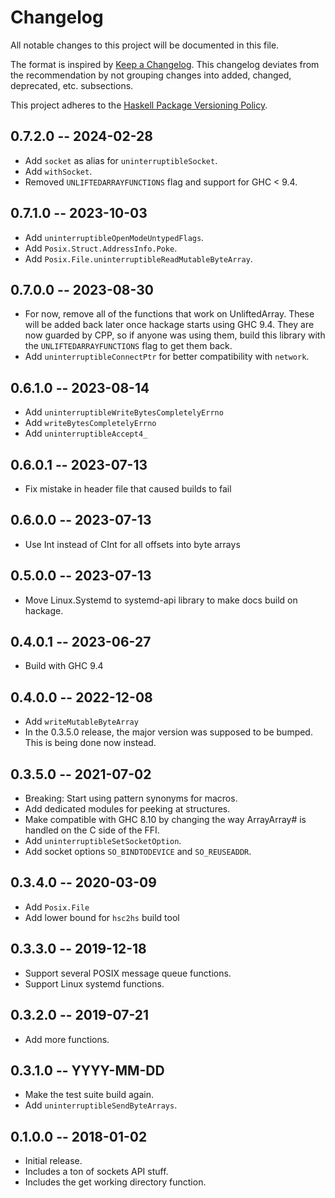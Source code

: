 # Changelog
All notable changes to this project will be documented in this file.

The format is inspired by [Keep a Changelog](http://keepachangelog.com/en/1.0.0/).
This changelog deviates from the recommendation by not grouping changes into
added, changed, deprecated, etc. subsections.

This project adheres to the [Haskell Package Versioning Policy](https://pvp.haskell.org/).

## 0.7.2.0 -- 2024-02-28

- Add `socket` as alias for `uninterruptibleSocket`.
- Add `withSocket`.
- Removed `UNLIFTEDARRAYFUNCTIONS` flag and support for GHC < 9.4.

## 0.7.1.0 -- 2023-10-03

- Add `uninterruptibleOpenModeUntypedFlags`.
- Add `Posix.Struct.AddressInfo.Poke`.
- Add `Posix.File.uninterruptibleReadMutableByteArray`.

## 0.7.0.0 -- 2023-08-30

- For now, remove all of the functions that work on UnliftedArray. These
  will be added back later once hackage starts using GHC 9.4. They are
  now guarded by CPP, so if anyone was using them, build this library
  with the `UNLIFTEDARRAYFUNCTIONS` flag to get them back.
- Add `uninterruptibleConnectPtr` for better compatibility with `network`.

## 0.6.1.0 -- 2023-08-14

- Add `uninterruptibleWriteBytesCompletelyErrno`
- Add `writeBytesCompletelyErrno`
- Add `uninterruptibleAccept4_`

## 0.6.0.1 -- 2023-07-13

- Fix mistake in header file that caused builds to fail

## 0.6.0.0 -- 2023-07-13

- Use Int instead of CInt for all offsets into byte arrays

## 0.5.0.0 -- 2023-07-13

- Move Linux.Systemd to systemd-api library to make docs build on hackage.

## 0.4.0.1 -- 2023-06-27

- Build with GHC 9.4

## 0.4.0.0 -- 2022-12-08

- Add `writeMutableByteArray`
- In the 0.3.5.0 release, the major version was supposed to be bumped.
  This is being done now instead.

## 0.3.5.0 -- 2021-07-02

- Breaking: Start using pattern synonyms for macros.
- Add dedicated modules for peeking at structures.
- Make compatible with GHC 8.10 by changing the way ArrayArray# is handled
  on the C side of the FFI.
- Add `uninterruptibleSetSocketOption`.
- Add socket options `SO_BINDTODEVICE` and `SO_REUSEADDR`.

## 0.3.4.0 -- 2020-03-09

- Add `Posix.File`
- Add lower bound for `hsc2hs` build tool

## 0.3.3.0 -- 2019-12-18

- Support several POSIX message queue functions.
- Support Linux systemd functions.

## 0.3.2.0 -- 2019-07-21

- Add more functions.

## 0.3.1.0 -- YYYY-MM-DD

- Make the test suite build again.
- Add `uninterruptibleSendByteArrays`.

## 0.1.0.0 -- 2018-01-02
- Initial release.
- Includes a ton of sockets API stuff.
- Includes the get working directory function.
